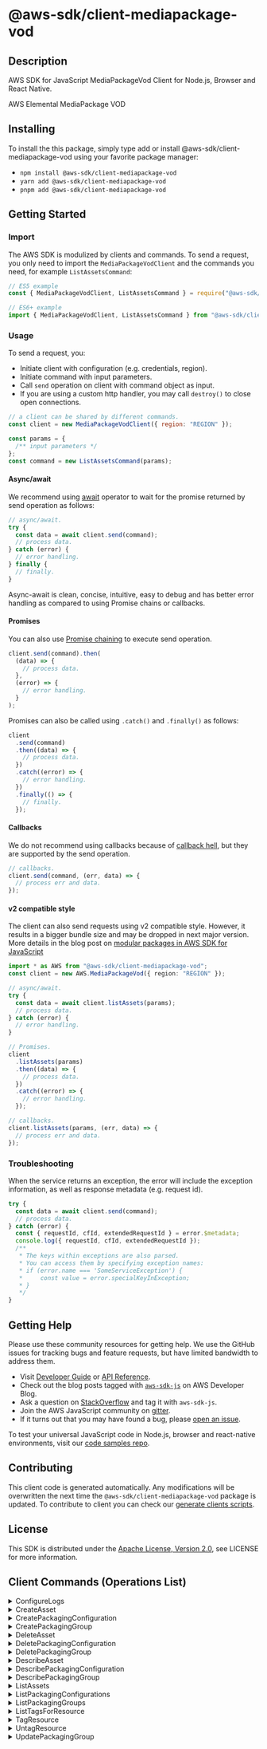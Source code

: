 <!-- generated file, do not edit directly -->

# @aws-sdk/client-mediapackage-vod

## Description

AWS SDK for JavaScript MediaPackageVod Client for Node.js, Browser and React Native.

AWS Elemental MediaPackage VOD

## Installing

To install the this package, simply type add or install @aws-sdk/client-mediapackage-vod
using your favorite package manager:

- `npm install @aws-sdk/client-mediapackage-vod`
- `yarn add @aws-sdk/client-mediapackage-vod`
- `pnpm add @aws-sdk/client-mediapackage-vod`

## Getting Started

### Import

The AWS SDK is modulized by clients and commands.
To send a request, you only need to import the `MediaPackageVodClient` and
the commands you need, for example `ListAssetsCommand`:

```js
// ES5 example
const { MediaPackageVodClient, ListAssetsCommand } = require("@aws-sdk/client-mediapackage-vod");
```

```ts
// ES6+ example
import { MediaPackageVodClient, ListAssetsCommand } from "@aws-sdk/client-mediapackage-vod";
```

### Usage

To send a request, you:

- Initiate client with configuration (e.g. credentials, region).
- Initiate command with input parameters.
- Call `send` operation on client with command object as input.
- If you are using a custom http handler, you may call `destroy()` to close open connections.

```js
// a client can be shared by different commands.
const client = new MediaPackageVodClient({ region: "REGION" });

const params = {
  /** input parameters */
};
const command = new ListAssetsCommand(params);
```

#### Async/await

We recommend using [await](https://developer.mozilla.org/en-US/docs/Web/JavaScript/Reference/Operators/await)
operator to wait for the promise returned by send operation as follows:

```js
// async/await.
try {
  const data = await client.send(command);
  // process data.
} catch (error) {
  // error handling.
} finally {
  // finally.
}
```

Async-await is clean, concise, intuitive, easy to debug and has better error handling
as compared to using Promise chains or callbacks.

#### Promises

You can also use [Promise chaining](https://developer.mozilla.org/en-US/docs/Web/JavaScript/Guide/Using_promises#chaining)
to execute send operation.

```js
client.send(command).then(
  (data) => {
    // process data.
  },
  (error) => {
    // error handling.
  }
);
```

Promises can also be called using `.catch()` and `.finally()` as follows:

```js
client
  .send(command)
  .then((data) => {
    // process data.
  })
  .catch((error) => {
    // error handling.
  })
  .finally(() => {
    // finally.
  });
```

#### Callbacks

We do not recommend using callbacks because of [callback hell](http://callbackhell.com/),
but they are supported by the send operation.

```js
// callbacks.
client.send(command, (err, data) => {
  // process err and data.
});
```

#### v2 compatible style

The client can also send requests using v2 compatible style.
However, it results in a bigger bundle size and may be dropped in next major version. More details in the blog post
on [modular packages in AWS SDK for JavaScript](https://aws.amazon.com/blogs/developer/modular-packages-in-aws-sdk-for-javascript/)

```ts
import * as AWS from "@aws-sdk/client-mediapackage-vod";
const client = new AWS.MediaPackageVod({ region: "REGION" });

// async/await.
try {
  const data = await client.listAssets(params);
  // process data.
} catch (error) {
  // error handling.
}

// Promises.
client
  .listAssets(params)
  .then((data) => {
    // process data.
  })
  .catch((error) => {
    // error handling.
  });

// callbacks.
client.listAssets(params, (err, data) => {
  // process err and data.
});
```

### Troubleshooting

When the service returns an exception, the error will include the exception information,
as well as response metadata (e.g. request id).

```js
try {
  const data = await client.send(command);
  // process data.
} catch (error) {
  const { requestId, cfId, extendedRequestId } = error.$metadata;
  console.log({ requestId, cfId, extendedRequestId });
  /**
   * The keys within exceptions are also parsed.
   * You can access them by specifying exception names:
   * if (error.name === 'SomeServiceException') {
   *     const value = error.specialKeyInException;
   * }
   */
}
```

## Getting Help

Please use these community resources for getting help.
We use the GitHub issues for tracking bugs and feature requests, but have limited bandwidth to address them.

- Visit [Developer Guide](https://docs.aws.amazon.com/sdk-for-javascript/v3/developer-guide/welcome.html)
  or [API Reference](https://docs.aws.amazon.com/AWSJavaScriptSDK/v3/latest/index.html).
- Check out the blog posts tagged with [`aws-sdk-js`](https://aws.amazon.com/blogs/developer/tag/aws-sdk-js/)
  on AWS Developer Blog.
- Ask a question on [StackOverflow](https://stackoverflow.com/questions/tagged/aws-sdk-js) and tag it with `aws-sdk-js`.
- Join the AWS JavaScript community on [gitter](https://gitter.im/aws/aws-sdk-js-v3).
- If it turns out that you may have found a bug, please [open an issue](https://github.com/aws/aws-sdk-js-v3/issues/new/choose).

To test your universal JavaScript code in Node.js, browser and react-native environments,
visit our [code samples repo](https://github.com/aws-samples/aws-sdk-js-tests).

## Contributing

This client code is generated automatically. Any modifications will be overwritten the next time the `@aws-sdk/client-mediapackage-vod` package is updated.
To contribute to client you can check our [generate clients scripts](https://github.com/aws/aws-sdk-js-v3/tree/main/scripts/generate-clients).

## License

This SDK is distributed under the
[Apache License, Version 2.0](http://www.apache.org/licenses/LICENSE-2.0),
see LICENSE for more information.

## Client Commands (Operations List)

<details>
<summary>
ConfigureLogs
</summary>

[Command API Reference](https://docs.aws.amazon.com/AWSJavaScriptSDK/v3/latest/client/mediapackage-vod/command/ConfigureLogsCommand/) / [Input](https://docs.aws.amazon.com/AWSJavaScriptSDK/v3/latest/Package/-aws-sdk-client-mediapackage-vod/Interface/ConfigureLogsCommandInput/) / [Output](https://docs.aws.amazon.com/AWSJavaScriptSDK/v3/latest/Package/-aws-sdk-client-mediapackage-vod/Interface/ConfigureLogsCommandOutput/)

</details>
<details>
<summary>
CreateAsset
</summary>

[Command API Reference](https://docs.aws.amazon.com/AWSJavaScriptSDK/v3/latest/client/mediapackage-vod/command/CreateAssetCommand/) / [Input](https://docs.aws.amazon.com/AWSJavaScriptSDK/v3/latest/Package/-aws-sdk-client-mediapackage-vod/Interface/CreateAssetCommandInput/) / [Output](https://docs.aws.amazon.com/AWSJavaScriptSDK/v3/latest/Package/-aws-sdk-client-mediapackage-vod/Interface/CreateAssetCommandOutput/)

</details>
<details>
<summary>
CreatePackagingConfiguration
</summary>

[Command API Reference](https://docs.aws.amazon.com/AWSJavaScriptSDK/v3/latest/client/mediapackage-vod/command/CreatePackagingConfigurationCommand/) / [Input](https://docs.aws.amazon.com/AWSJavaScriptSDK/v3/latest/Package/-aws-sdk-client-mediapackage-vod/Interface/CreatePackagingConfigurationCommandInput/) / [Output](https://docs.aws.amazon.com/AWSJavaScriptSDK/v3/latest/Package/-aws-sdk-client-mediapackage-vod/Interface/CreatePackagingConfigurationCommandOutput/)

</details>
<details>
<summary>
CreatePackagingGroup
</summary>

[Command API Reference](https://docs.aws.amazon.com/AWSJavaScriptSDK/v3/latest/client/mediapackage-vod/command/CreatePackagingGroupCommand/) / [Input](https://docs.aws.amazon.com/AWSJavaScriptSDK/v3/latest/Package/-aws-sdk-client-mediapackage-vod/Interface/CreatePackagingGroupCommandInput/) / [Output](https://docs.aws.amazon.com/AWSJavaScriptSDK/v3/latest/Package/-aws-sdk-client-mediapackage-vod/Interface/CreatePackagingGroupCommandOutput/)

</details>
<details>
<summary>
DeleteAsset
</summary>

[Command API Reference](https://docs.aws.amazon.com/AWSJavaScriptSDK/v3/latest/client/mediapackage-vod/command/DeleteAssetCommand/) / [Input](https://docs.aws.amazon.com/AWSJavaScriptSDK/v3/latest/Package/-aws-sdk-client-mediapackage-vod/Interface/DeleteAssetCommandInput/) / [Output](https://docs.aws.amazon.com/AWSJavaScriptSDK/v3/latest/Package/-aws-sdk-client-mediapackage-vod/Interface/DeleteAssetCommandOutput/)

</details>
<details>
<summary>
DeletePackagingConfiguration
</summary>

[Command API Reference](https://docs.aws.amazon.com/AWSJavaScriptSDK/v3/latest/client/mediapackage-vod/command/DeletePackagingConfigurationCommand/) / [Input](https://docs.aws.amazon.com/AWSJavaScriptSDK/v3/latest/Package/-aws-sdk-client-mediapackage-vod/Interface/DeletePackagingConfigurationCommandInput/) / [Output](https://docs.aws.amazon.com/AWSJavaScriptSDK/v3/latest/Package/-aws-sdk-client-mediapackage-vod/Interface/DeletePackagingConfigurationCommandOutput/)

</details>
<details>
<summary>
DeletePackagingGroup
</summary>

[Command API Reference](https://docs.aws.amazon.com/AWSJavaScriptSDK/v3/latest/client/mediapackage-vod/command/DeletePackagingGroupCommand/) / [Input](https://docs.aws.amazon.com/AWSJavaScriptSDK/v3/latest/Package/-aws-sdk-client-mediapackage-vod/Interface/DeletePackagingGroupCommandInput/) / [Output](https://docs.aws.amazon.com/AWSJavaScriptSDK/v3/latest/Package/-aws-sdk-client-mediapackage-vod/Interface/DeletePackagingGroupCommandOutput/)

</details>
<details>
<summary>
DescribeAsset
</summary>

[Command API Reference](https://docs.aws.amazon.com/AWSJavaScriptSDK/v3/latest/client/mediapackage-vod/command/DescribeAssetCommand/) / [Input](https://docs.aws.amazon.com/AWSJavaScriptSDK/v3/latest/Package/-aws-sdk-client-mediapackage-vod/Interface/DescribeAssetCommandInput/) / [Output](https://docs.aws.amazon.com/AWSJavaScriptSDK/v3/latest/Package/-aws-sdk-client-mediapackage-vod/Interface/DescribeAssetCommandOutput/)

</details>
<details>
<summary>
DescribePackagingConfiguration
</summary>

[Command API Reference](https://docs.aws.amazon.com/AWSJavaScriptSDK/v3/latest/client/mediapackage-vod/command/DescribePackagingConfigurationCommand/) / [Input](https://docs.aws.amazon.com/AWSJavaScriptSDK/v3/latest/Package/-aws-sdk-client-mediapackage-vod/Interface/DescribePackagingConfigurationCommandInput/) / [Output](https://docs.aws.amazon.com/AWSJavaScriptSDK/v3/latest/Package/-aws-sdk-client-mediapackage-vod/Interface/DescribePackagingConfigurationCommandOutput/)

</details>
<details>
<summary>
DescribePackagingGroup
</summary>

[Command API Reference](https://docs.aws.amazon.com/AWSJavaScriptSDK/v3/latest/client/mediapackage-vod/command/DescribePackagingGroupCommand/) / [Input](https://docs.aws.amazon.com/AWSJavaScriptSDK/v3/latest/Package/-aws-sdk-client-mediapackage-vod/Interface/DescribePackagingGroupCommandInput/) / [Output](https://docs.aws.amazon.com/AWSJavaScriptSDK/v3/latest/Package/-aws-sdk-client-mediapackage-vod/Interface/DescribePackagingGroupCommandOutput/)

</details>
<details>
<summary>
ListAssets
</summary>

[Command API Reference](https://docs.aws.amazon.com/AWSJavaScriptSDK/v3/latest/client/mediapackage-vod/command/ListAssetsCommand/) / [Input](https://docs.aws.amazon.com/AWSJavaScriptSDK/v3/latest/Package/-aws-sdk-client-mediapackage-vod/Interface/ListAssetsCommandInput/) / [Output](https://docs.aws.amazon.com/AWSJavaScriptSDK/v3/latest/Package/-aws-sdk-client-mediapackage-vod/Interface/ListAssetsCommandOutput/)

</details>
<details>
<summary>
ListPackagingConfigurations
</summary>

[Command API Reference](https://docs.aws.amazon.com/AWSJavaScriptSDK/v3/latest/client/mediapackage-vod/command/ListPackagingConfigurationsCommand/) / [Input](https://docs.aws.amazon.com/AWSJavaScriptSDK/v3/latest/Package/-aws-sdk-client-mediapackage-vod/Interface/ListPackagingConfigurationsCommandInput/) / [Output](https://docs.aws.amazon.com/AWSJavaScriptSDK/v3/latest/Package/-aws-sdk-client-mediapackage-vod/Interface/ListPackagingConfigurationsCommandOutput/)

</details>
<details>
<summary>
ListPackagingGroups
</summary>

[Command API Reference](https://docs.aws.amazon.com/AWSJavaScriptSDK/v3/latest/client/mediapackage-vod/command/ListPackagingGroupsCommand/) / [Input](https://docs.aws.amazon.com/AWSJavaScriptSDK/v3/latest/Package/-aws-sdk-client-mediapackage-vod/Interface/ListPackagingGroupsCommandInput/) / [Output](https://docs.aws.amazon.com/AWSJavaScriptSDK/v3/latest/Package/-aws-sdk-client-mediapackage-vod/Interface/ListPackagingGroupsCommandOutput/)

</details>
<details>
<summary>
ListTagsForResource
</summary>

[Command API Reference](https://docs.aws.amazon.com/AWSJavaScriptSDK/v3/latest/client/mediapackage-vod/command/ListTagsForResourceCommand/) / [Input](https://docs.aws.amazon.com/AWSJavaScriptSDK/v3/latest/Package/-aws-sdk-client-mediapackage-vod/Interface/ListTagsForResourceCommandInput/) / [Output](https://docs.aws.amazon.com/AWSJavaScriptSDK/v3/latest/Package/-aws-sdk-client-mediapackage-vod/Interface/ListTagsForResourceCommandOutput/)

</details>
<details>
<summary>
TagResource
</summary>

[Command API Reference](https://docs.aws.amazon.com/AWSJavaScriptSDK/v3/latest/client/mediapackage-vod/command/TagResourceCommand/) / [Input](https://docs.aws.amazon.com/AWSJavaScriptSDK/v3/latest/Package/-aws-sdk-client-mediapackage-vod/Interface/TagResourceCommandInput/) / [Output](https://docs.aws.amazon.com/AWSJavaScriptSDK/v3/latest/Package/-aws-sdk-client-mediapackage-vod/Interface/TagResourceCommandOutput/)

</details>
<details>
<summary>
UntagResource
</summary>

[Command API Reference](https://docs.aws.amazon.com/AWSJavaScriptSDK/v3/latest/client/mediapackage-vod/command/UntagResourceCommand/) / [Input](https://docs.aws.amazon.com/AWSJavaScriptSDK/v3/latest/Package/-aws-sdk-client-mediapackage-vod/Interface/UntagResourceCommandInput/) / [Output](https://docs.aws.amazon.com/AWSJavaScriptSDK/v3/latest/Package/-aws-sdk-client-mediapackage-vod/Interface/UntagResourceCommandOutput/)

</details>
<details>
<summary>
UpdatePackagingGroup
</summary>

[Command API Reference](https://docs.aws.amazon.com/AWSJavaScriptSDK/v3/latest/client/mediapackage-vod/command/UpdatePackagingGroupCommand/) / [Input](https://docs.aws.amazon.com/AWSJavaScriptSDK/v3/latest/Package/-aws-sdk-client-mediapackage-vod/Interface/UpdatePackagingGroupCommandInput/) / [Output](https://docs.aws.amazon.com/AWSJavaScriptSDK/v3/latest/Package/-aws-sdk-client-mediapackage-vod/Interface/UpdatePackagingGroupCommandOutput/)

</details>

